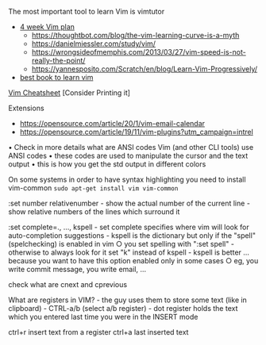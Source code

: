 The most important tool to learn Vim is vimtutor

- [4 week Vim plan](https://medium.com/actualize-network/how-to-learn-vim-a-four-week-plan-cd8b376a9b85)
	- https://thoughtbot.com/blog/the-vim-learning-curve-is-a-myth
	- https://danielmiessler.com/study/vim/
	- https://wrongsideofmemphis.com/2013/03/27/vim-speed-is-not-really-the-point/
	- https://yannesposito.com/Scratch/en/blog/Learn-Vim-Progressively/
- [best book to learn vim](https://pragprog.com/book/dnvim/practical-vim)

[Vim Cheatsheet](https://www.fprintf.net/vimCheatSheet.html) [Consider Printing it]

Extensions
- https://opensource.com/article/20/1/vim-email-calendar
- https://opensource.com/article/19/11/vim-plugins?utm_campaign=intrel

• Check in more details what are ANSI codes
Vim (and other CLI tools) use ANSI codes
• these codes are used to manipulate the cursor and the text output
• this is how you get the std output in different colors

On some systems in order to have syntax highlighting you need to install vim-common
`sudo apt-get install vim vim-common`


:set number relativenumber
	- show the actual number of the current line
	- show relative numbers of the lines which surround it

:set complete=., …, kspell
	- set complete specifies where vim will look for auto-completion suggestions
	- kspell is the dictionary but only if the "spell" (spelchecking) is enabled in vim
		○ you set spelling with ":set spell"
	- otherwise to always look for it set "k" instead of kspell
	- kspell is better … because you want to have this option enabled only in some cases
		○ eg, you write commit message, you write email, …


check what are cnext and cprevious

What are registers in VIM?
	- the guy uses them to store some text (like in clipboard)
	- CTRL-a/b (select a/b register)
	- dot register holds the text which you entered last time you were in the INSERT mode

ctrl+r insert text from a register
ctrl+a last inserted text
